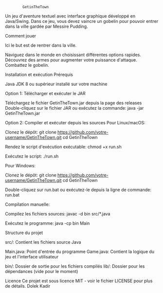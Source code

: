             GetinTheTown



Un jeu d'aventure textuel avec interface graphique développé en Java/Swing. Dans ce jeu, vous devez vaincre un gobelin pour pouvoir entrer dans la ville gardée par Messire Pudding.




Comment jouer

Ici le but est de rentrer dans la ville.

Naviguez dans le monde en choisissant différentes options rapides.
Découvrez des armes pour augmenter votre puissance d'attaque.
Combattez le gobelin.

Installation et exécution
Prérequis

Java JDK 8 ou supérieur installé sur votre machine

Option 1: Télécharger et exécuter le JAR

Téléchargez le fichier GetinTheTown.jar depuis la page des releases
Double-cliquez sur le fichier JAR ou exécutez la commande:
java -jar GetinTheTown.jar


Option 2: Compiler et exécuter depuis les sources
Pour Linux/macOS:

Clonez le dépôt:
git clone https://github.com/votre-username/GetinTheTown.git
cd GetinTheTown

Rendez le script d'exécution exécutable:
chmod +x run.sh

Exécutez le script:
./run.sh


Pour Windows:

Clonez le dépôt:
git clone https://github.com/votre-username/GetinTheTown.git
cd GetinTheTown

Double-cliquez sur run.bat ou exécutez-le depuis la ligne de commande:
run.bat


Compilation manuelle:

Compilez les fichiers sources:
javac -d bin src/*.java

Exécutez le programme:
java -cp bin Main


Structure du projet

src/: Contient les fichiers source Java

Main.java: Point d'entrée du programme
Game.java: Contient la logique du jeu et l'interface utilisateur


bin/: Dossier de sortie pour les fichiers compilés
lib/: Dossier pour les dépendances (vide pour le moment)


Licence
Ce projet est sous licence MIT - voir le fichier LICENSE pour plus de détails.
Dolek Kadir


